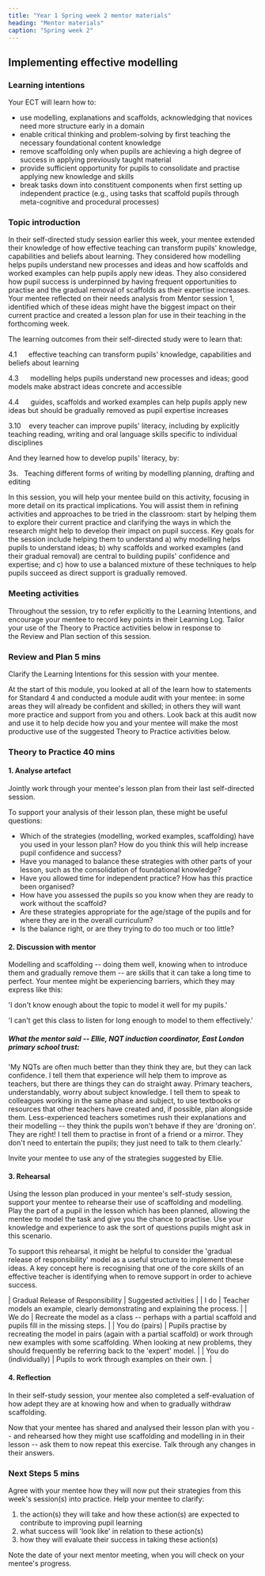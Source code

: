 ```yaml
---
title: "Year 1 Spring week 2 mentor materials"
heading: "Mentor materials"
caption: "Spring week 2"
---
```


## Implementing effective modelling

### Learning intentions

Your ECT will learn how to:

- use modelling, explanations and scaffolds, acknowledging that novices need more structure early in a domain
- enable critical thinking and problem-solving by first teaching the necessary foundational content knowledge
- remove scaffolding only when pupils are achieving a high degree of success in applying previously taught material
- provide sufficient opportunity for pupils to consolidate and practise applying new knowledge and skills
- break tasks down into constituent components when first setting up independent practice (e.g., using tasks that scaffold pupils through meta-cognitive and procedural processes)

### Topic introduction

In their self-directed study session earlier this week, your mentee extended their knowledge of how effective teaching can transform pupils' knowledge, capabilities and beliefs about learning. They considered how modelling helps pupils understand new processes and ideas and how scaffolds and worked examples can help pupils apply new ideas. They also considered how pupil success is underpinned by having frequent opportunities to practise and the gradual removal of scaffolds as their expertise increases. Your mentee reflected on their needs analysis from Mentor session 1, identified which of these ideas might have the biggest impact on their current practice and created a lesson plan for use in their teaching in the forthcoming week.

The learning outcomes from their self-directed study were to learn that:

4.1      effective teaching can transform pupils' knowledge, capabilities and beliefs about learning

4.3      modelling helps pupils understand new processes and ideas; good models make abstract ideas concrete and accessible

4.4      guides, scaffolds and worked examples can help pupils apply new ideas but should be gradually removed as pupil expertise increases

3.10    every teacher can improve pupils' literacy, including by explicitly teaching reading, writing and oral language skills specific to individual disciplines

And they learned how to develop pupils' literacy, by:

3s.   Teaching different forms of writing by modelling planning, drafting and editing

In this session, you will help your mentee build on this activity, focusing in more detail on its practical implications. You will assist them in refining activities and approaches to be tried in the classroom: start by helping them to explore their current practice and clarifying the ways in which the research might help to develop their impact on pupil success. Key goals for the session include helping them to understand a) why modelling helps pupils to understand ideas; b) why scaffolds and worked examples (and their gradual removal) are central to building pupils' confidence and expertise; and c) how to use a balanced mixture of these techniques to help pupils succeed as direct support is gradually removed.

### Meeting activities

Throughout the session, try to refer explicitly to the Learning Intentions, and encourage your mentee to record key points in their Learning Log. Tailor your use of the Theory to Practice activities below in response to the Review and Plan section of this session.

### Review and Plan 5 mins

Clarify the Learning Intentions for this session with your mentee.

At the start of this module, you looked at all of the learn how to statements for Standard 4 and conducted a module audit with your mentee: in some areas they will already be confident and skilled; in others they will want more practice and support from you and others. Look back at this audit now and use it to help decide how you and your mentee will make the most productive use of the suggested Theory to Practice activities below.

### Theory to Practice 40 mins

#### 1. Analyse artefact

Jointly work through your mentee's lesson plan from their last self-directed session.

To support your analysis of their lesson plan, these might be useful questions:

- Which of the strategies (modelling, worked examples, scaffolding) have you used in your lesson plan? How do you think this will help increase pupil confidence and success?
- Have you managed to balance these strategies with other parts of your lesson, such as the consolidation of foundational knowledge?
- Have you allowed time for independent practice? How has this practice been organised?
- How have you assessed the pupils so you know when they are ready to work without the scaffold?
- Are these strategies appropriate for the age/stage of the pupils and for where they are in the overall curriculum?
- Is the balance right, or are they trying to do too much or too little?

#### 2. Discussion with mentor

Modelling and scaffolding -- doing them well, knowing when to introduce them and gradually remove them -- are skills that it can take a long time to perfect. Your mentee might be experiencing barriers, which they may express like this:

'I don't know enough about the topic to model it well for my pupils.'

'I can't get this class to listen for long enough to model to them effectively.'

##### What the mentor said -- Ellie, NQT induction coordinator, East London primary school trust:

'My NQTs are often much better than they think they are, but they can lack confidence. I tell them that experience will help them to improve as teachers, but there are things they can do straight away. Primary teachers, understandably, worry about subject knowledge. I tell them to speak to colleagues working in the same phase and subject, to use textbooks or resources that other teachers have created and, if possible, plan alongside them. Less-experienced teachers sometimes rush their explanations and their modelling -- they think the pupils won't behave if they are 'droning on'. They are right! I tell them to practise in front of a friend or a mirror. They don't need to entertain the pupils; they just need to talk to them clearly.'

Invite your mentee to use any of the strategies suggested by Ellie.

#### 3. Rehearsal

Using the lesson plan produced in your mentee's self-study session, support your mentee to rehearse their use of scaffolding and modelling. Play the part of a pupil in the lesson which has been planned, allowing the mentee to model the task and give you the chance to practise. Use your knowledge and experience to ask the sort of questions pupils might ask in this scenario.

To support this rehearsal, it might be helpful to consider the 'gradual release of responsibility' model as a useful structure to implement these ideas. A key concept here is recognising that one of the core skills of an effective teacher is identifying when to remove support in order to achieve success.

| Gradual Release of Responsibility | Suggested activities |
| I do | Teacher models an example, clearly demonstrating and explaining the process. |
| We do | Recreate the model as a class -- perhaps with a partial scaffold and pupils fill in the missing steps. |
| You do (pairs) | Pupils practise by recreating the model in pairs (again with a partial scaffold) or work through new examples with some scaffolding. When looking at new problems, they should frequently be referring back to the 'expert' model. |
| You do (individually) | Pupils to work through examples on their own. |

#### 4. Reflection

In their self-study session, your mentee also completed a self-evaluation of how adept they are at knowing how and when to gradually withdraw scaffolding.

Now that your mentee has shared and analysed their lesson plan with you -- and rehearsed how they might use scaffolding and modelling in in their lesson -- ask them to now repeat this exercise. Talk through any changes in their answers.

### Next Steps 5 mins

Agree with your mentee how they will now put their strategies from this week's session(s) into practice. Help your mentee to clarify:

1. the action(s) they will take and how these action(s) are expected to contribute to improving pupil learning
2. what success will 'look like' in relation to these action(s)
3. how they will evaluate their success in taking these action(s)

Note the date of your next mentor meeting, when you will check on your mentee's progress.
